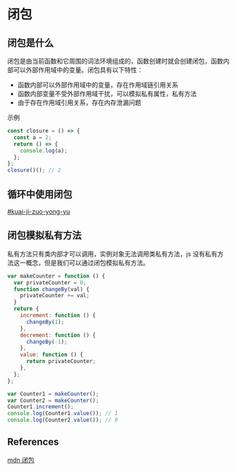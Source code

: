 # 闭包

## 闭包是什么

闭包是由当前函数和它周围的词法环境组成的，函数创建时就会创建闭包，函数内部可以外部作用域中的变量。闭包具有以下特性：

* 函数内部可以外部作用域中的变量，存在作用域链引用关系
* 函数内部变量不受外部作用域干扰，可以模拟私有属性，私有方法
* 由于存在作用域引用关系，存在内存泄漏问题

示例

```javascript
const closure = () => {
  const a = 2;
  return () => {
    console.log(a);
  };
};
closure()(); // 2
```

## 循环中使用闭包

[#kuai-ji-zuo-yong-yu](../#kuai-ji-zuo-yong-yu "mention")&#x20;

## 闭包模拟私有方法

私有方法只有类内部才可以调用，实例对象无法调用类私有方法，js 没有私有方法这一概念，但是我们可以通过闭包模拟私有方法。

```javascript
var makeCounter = function () {
  var privateCounter = 0;
  function changeBy(val) {
    privateCounter += val;
  }
  return {
    increment: function () {
      changeBy(1);
    },
    decrement: function () {
      changeBy(-1);
    },
    value: function () {
      return privateCounter;
    },
  };
};

var Counter1 = makeCounter();
var Counter2 = makeCounter(); 
Counter1.increment();
console.log(Counter1.value()); // 1
console.log(Counter2.value()); // 0 
```

## References

[mdn 闭包](https://developer.mozilla.org/zh-CN/docs/Web/JavaScript/Closures)
